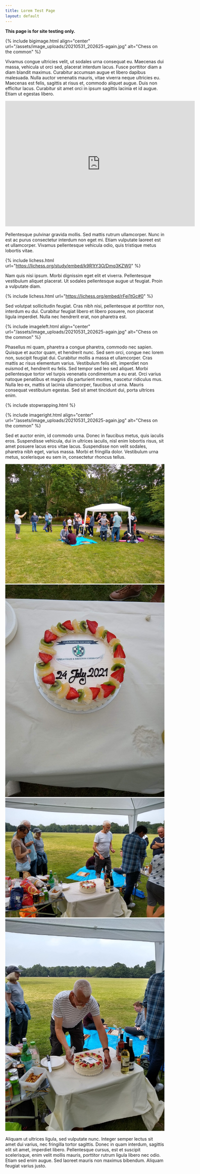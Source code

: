 ```yaml
---
title: Lorem Test Page
layout: default
---
```


**This page is for site testing only.**

{% include bigimage.html align="center" url="/assets/image_uploads/20210531_202625-again.jpg" alt="Chess on the common" %}

Vivamus congue ultricies velit, ut sodales urna consequat eu. Maecenas dui massa, vehicula ut orci sed, placerat interdum lacus. Fusce porttitor diam a diam blandit maximus. Curabitur accumsan augue et libero dapibus malesuada. Nulla auctor venenatis mauris, vitae viverra neque ultricies eu. Maecenas est felis, sagittis at risus et, commodo aliquet augue. Duis non efficitur lacus. Curabitur sit amet orci in ipsum sagittis lacinia et id augue. Etiam ut egestas libero.

<div class="lichesscontainer">
    <iframe class="responsive-iframe lichessgame" width=600 height=397 src="https://lichess.org/study/embed/k9R1tY3O/Dmq3KZW0" frameborder=0>
    <p>This is what appears if iframes not supported, probably</p>
    </iframe>
</div>

Pellentesque pulvinar gravida mollis. Sed mattis rutrum ullamcorper. Nunc in est ac purus consectetur interdum non eget mi. Etiam vulputate laoreet est et ullamcorper. Vivamus pellentesque vehicula odio, quis tristique metus lobortis vitae.

{% include lichess.html url="https://lichess.org/study/embed/k9R1tY3O/Dmq3KZW0" %}

Nam quis nisi ipsum. Morbi dignissim eget elit et viverra. Pellentesque vestibulum aliquet placerat. Ut sodales pellentesque augue ut feugiat. Proin a vulputate diam.

{% include lichess.html url="https://lichess.org/embed/rFei1tGc#0" %}

Sed volutpat sollicitudin feugiat. Cras nibh nisi, pellentesque at porttitor non, interdum eu dui. Curabitur feugiat libero et libero posuere, non placerat ligula imperdiet. Nulla nec hendrerit erat, non pharetra est.

{% include imageleft.html align="center" url="/assets/image_uploads/20210531_202625-again.jpg" alt="Chess on the common" %}

Phasellus mi quam, pharetra a congue pharetra, commodo nec sapien. Quisque et auctor quam, et hendrerit nunc. Sed sem orci, congue nec lorem non, suscipit feugiat dui. Curabitur mollis a massa et ullamcorper. Cras mattis ac risus elementum varius. Vestibulum felis elit, imperdiet non euismod et, hendrerit eu felis. Sed tempor sed leo sed aliquet. Morbi pellentesque tortor vel turpis venenatis condimentum a eu erat. Orci varius natoque penatibus et magnis dis parturient montes, nascetur ridiculus mus. Nulla leo ex, mattis ut lacinia ullamcorper, faucibus ut urna. Mauris consequat vestibulum egestas. Sed sit amet tincidunt dui, porta ultrices enim.

{% include stopwrapping.html %}

{% include imageright.html align="center" url="/assets/image_uploads/20210531_202625-again.jpg" alt="Chess on the common" %}

Sed et auctor enim, id commodo urna. Donec in faucibus metus, quis iaculis eros. Suspendisse vehicula, dui in ultrices iaculis, nisl enim lobortis risus, sit amet posuere lacus eros vitae lacus. Suspendisse non velit sodales, pharetra nibh eget, varius massa. Morbi et fringilla dolor. Vestibulum urna metus, scelerisque eu sem in, consectetur rhoncus tellus.

<!-- Add images to <div class="fotorama"></div> -->
<div class="fotorama" 
     data-loop="true"
     data-arrows="true"
     data-click="true"
     data-swipe="true"
     data-width="100%">
  <img src="/assets/anniv/anniv-wide.jpg">
  <img src="/assets/anniv/anniv-cake.jpg">
  <img src="/assets/anniv/anniv-table.jpg">
  <img src="/assets/anniv/anniv-martin.jpg">
</div>


Aliquam ut ultrices ligula, sed vulputate nunc. Integer semper lectus sit amet dui varius, nec fringilla tortor sagittis. Donec in quam interdum, sagittis elit sit amet, imperdiet libero. Pellentesque cursus, est et suscipit scelerisque, enim velit mollis mauris, porttitor rutrum ligula libero nec odio. Etiam sed enim augue. Sed laoreet mauris non maximus bibendum. Aliquam feugiat varius justo.

